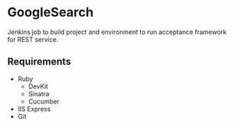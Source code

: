 # GoogleSearch
Jenkins job to build project and environment to run acceptance framework for REST service.
## Requirements
* Ruby
  * DevKit
  * Sinatra
  * Cucumber
* IIS Express
* Git
